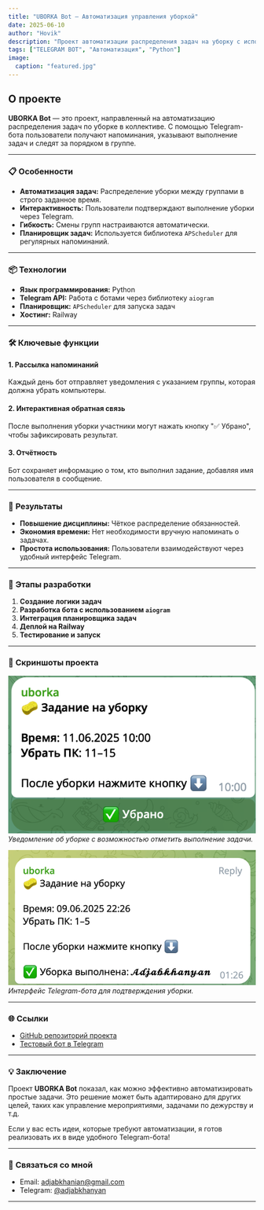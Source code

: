 ```yaml
---
title: "UBORKA Bot — Автоматизация управления уборкой"
date: 2025-06-10
author: "Hovik"
description: "Проект автоматизации распределения задач на уборку с использованием Telegram-бота, планировщика и интеграции с API."
tags: ["TELEGRAM BOT", "Автоматизация", "Python"]
image:
  caption: "featured.jpg"
---
```


## О проекте

**UBORKA Bot** — это проект, направленный на автоматизацию распределения задач по уборке в коллективе. С помощью Telegram-бота пользователи получают напоминания, указывают выполнение задач и следят за порядком в группе.

---

### 📋 **Особенности**

- **Автоматизация задач:** Распределение уборки между группами в строго заданное время.
- **Интерактивность:** Пользователи подтверждают выполнение уборки через Telegram.
- **Гибкость:** Смены групп настраиваются автоматически.
- **Планировщик задач:** Используется библиотека `APScheduler` для регулярных напоминаний.

---

### 📦 **Технологии**

- **Язык программирования:** Python
- **Telegram API:** Работа с ботами через библиотеку `aiogram`
- **Планировщик:** `APScheduler` для запуска задач
- **Хостинг:** Railway

---

### 🛠️ **Ключевые функции**

#### 1. **Рассылка напоминаний**
Каждый день бот отправляет уведомления с указанием группы, которая должна убрать компьютеры.

#### 2. **Интерактивная обратная связь**
После выполнения уборки участники могут нажать кнопку "✅ Убрано", чтобы зафиксировать результат.

#### 3. **Отчётность**
Бот сохраняет информацию о том, кто выполнил задание, добавляя имя пользователя в сообщение.

---

### 🎯 **Результаты**

- **Повышение дисциплины:** Чёткое распределение обязанностей.
- **Экономия времени:** Нет необходимости вручную напоминать о задачах.
- **Простота использования:** Пользователи взаимодействуют через удобный интерфейс Telegram.

---

### 📅 **Этапы разработки**

1. **Создание логики задач**
2. **Разработка бота с использованием `aiogram`**
3. **Интеграция планировщика задач**
4. **Деплой на Railway**
5. **Тестирование и запуск**

---

### 📸 **Скриншоты проекта**

![Уведомление об уборке](uborka1.png)
*Уведомление об уборке с возможностью отметить выполнение задачи.*

![Telegram бот](uborka2.jpg)
*Интерфейс Telegram-бота для подтверждения уборки.*

---

### 🌐 **Ссылки**

- [GitHub репозиторий проекта](https://github.com/your-username/uborka-bot)
- [Тестовый бот в Telegram](https://t.me/uborka_bot)

---

### 💡 **Заключение**

Проект **UBORKA Bot** показал, как можно эффективно автоматизировать простые задачи. Это решение может быть адаптировано для других целей, таких как управление мероприятиями, задачами по дежурству и т.д.

Если у вас есть идеи, которые требуют автоматизации, я готов реализовать их в виде удобного Telegram-бота!

---

### 📩 **Связаться со мной**

- Email: [adjabkhanian@gmail.com](mailto:adjabkhanian@gmail.com)
- Telegram: [@adjabkhanyan](https://t.me/adjabkhanyan)

---

